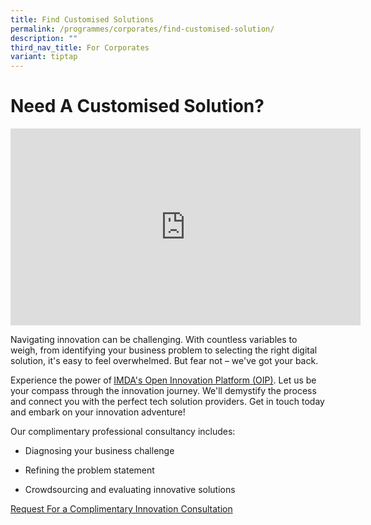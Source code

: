 ```yaml
---
title: Find Customised Solutions
permalink: /programmes/corporates/find-customised-solution/
description: ""
third_nav_title: For Corporates
variant: tiptap
---
```

<h1>Need A Customised Solution?</h1>
<p></p>
<div class="iframe-wrapper">
<iframe height="315" width="560" allowfullscreen="true" frameborder="0" src="https://www.youtube.com/embed/sXbZAAKCjZk?si=gGPLd4OUJFaayzVM&amp;autoplay=1"></iframe>
</div>
<p></p>
<p>Navigating innovation can be challenging. With countless variables to
weigh, from identifying your business problem to selecting the right digital
solution, it's easy to feel overwhelmed. But fear not – we've got your
back.</p>
<p>Experience the power of<strong> </strong><a href="https://www.openinnovation.sg/" rel="noopener noreferrer nofollow" target="_blank">IMDA's Open Innovation Platform (OIP)</a>.
Let us be your compass through the innovation journey. We'll demystify
the process and connect you with the perfect tech solution providers. Get
in touch today and embark on your innovation adventure!</p>
<p>Our complimentary professional consultancy includes:</p>
<ul data-tight="true" class="tight">
<li>
<p>Diagnosing your business challenge</p>
</li>
<li>
<p>Refining the problem statement</p>
</li>
<li>
<p>Crowdsourcing and evaluating innovative solutions</p>
</li>
</ul>
<p><a href="https://form.gov.sg/6673969e1dd45453c73fa40e" rel="noopener noreferrer nofollow" target="_blank">Request For a Complimentary Innovation Consultation</a>
</p>
<p></p>